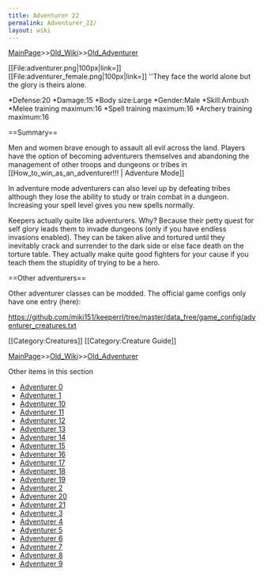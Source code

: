 ```yaml
---
title: Adventurer 22
permalink: Adventurer_22/
layout: wiki
---
```


[MainPage](/keeperrl_wiki/ "wikilink")>>[Old_Wiki](/keeperrl_wiki/Old_Wiki "wikilink")>>[Old_Adventurer](/keeperrl_wiki/Old_Adventurer "wikilink")

[[File:adventurer.png|100px|link=]] [[File:adventurer_female.png|100px|link=]]
''They face the world alone but the glory is theirs alone.

*Defense:20
*Damage:15
*Body size:Large
*Gender:Male
*Skill:Ambush
*Melee training maximum:16
*Spell training maximum:16
*Archery training maximum:16

==Summary==

Men and women brave enough to assault all evil across the land. Players have the option of becoming adventurers themselves and abandoning the management of other troops and dungeons or tribes in [[How_to_win_as_an_adventurer!!! | Adventure Mode]]

In adventure mode adventurers can also level up by defeating tribes although they lose the ability to study or train combat in a dungeon. Increasing your spell level gives you new spells normally.

Keepers actually quite like adventurers. Why? Because their petty quest for self glory leads them to invade dungeons (only if you have endless invasions enabled). They can be taken alive and tortured until they inevitably crack and surrender to the dark side or else face death on the torture table. They actually make quite good fighters for your cause if you teach them the stupidity of trying to be a hero.

==Other adventurers==

Other adventurer classes can be modded. The official game configs only have one entry (here):

https://github.com/miki151/keeperrl/tree/master/data_free/game_config/adventurer_creatures.txt

[[Category:Creatures]]
[[Category:Creature Guide]]

[MainPage](/keeperrl_wiki/ "wikilink")>>[Old_Wiki](/keeperrl_wiki/Old_Wiki "wikilink")>>[Old_Adventurer](/keeperrl_wiki/Old_Adventurer "wikilink")

Other items in this section
-    [Adventurer 0](/keeperrl_wiki/Adventurer_0 "wikilink")
-    [Adventurer 1](/keeperrl_wiki/Adventurer_1 "wikilink")
-    [Adventurer 10](/keeperrl_wiki/Adventurer_10 "wikilink")
-    [Adventurer 11](/keeperrl_wiki/Adventurer_11 "wikilink")
-    [Adventurer 12](/keeperrl_wiki/Adventurer_12 "wikilink")
-    [Adventurer 13](/keeperrl_wiki/Adventurer_13 "wikilink")
-    [Adventurer 14](/keeperrl_wiki/Adventurer_14 "wikilink")
-    [Adventurer 15](/keeperrl_wiki/Adventurer_15 "wikilink")
-    [Adventurer 16](/keeperrl_wiki/Adventurer_16 "wikilink")
-    [Adventurer 17](/keeperrl_wiki/Adventurer_17 "wikilink")
-    [Adventurer 18](/keeperrl_wiki/Adventurer_18 "wikilink")
-    [Adventurer 19](/keeperrl_wiki/Adventurer_19 "wikilink")
-    [Adventurer 2](/keeperrl_wiki/Adventurer_2 "wikilink")
-    [Adventurer 20](/keeperrl_wiki/Adventurer_20 "wikilink")
-    [Adventurer 21](/keeperrl_wiki/Adventurer_21 "wikilink")
-    [Adventurer 3](/keeperrl_wiki/Adventurer_3 "wikilink")
-    [Adventurer 4](/keeperrl_wiki/Adventurer_4 "wikilink")
-    [Adventurer 5](/keeperrl_wiki/Adventurer_5 "wikilink")
-    [Adventurer 6](/keeperrl_wiki/Adventurer_6 "wikilink")
-    [Adventurer 7](/keeperrl_wiki/Adventurer_7 "wikilink")
-    [Adventurer 8](/keeperrl_wiki/Adventurer_8 "wikilink")
-    [Adventurer 9](/keeperrl_wiki/Adventurer_9 "wikilink")
